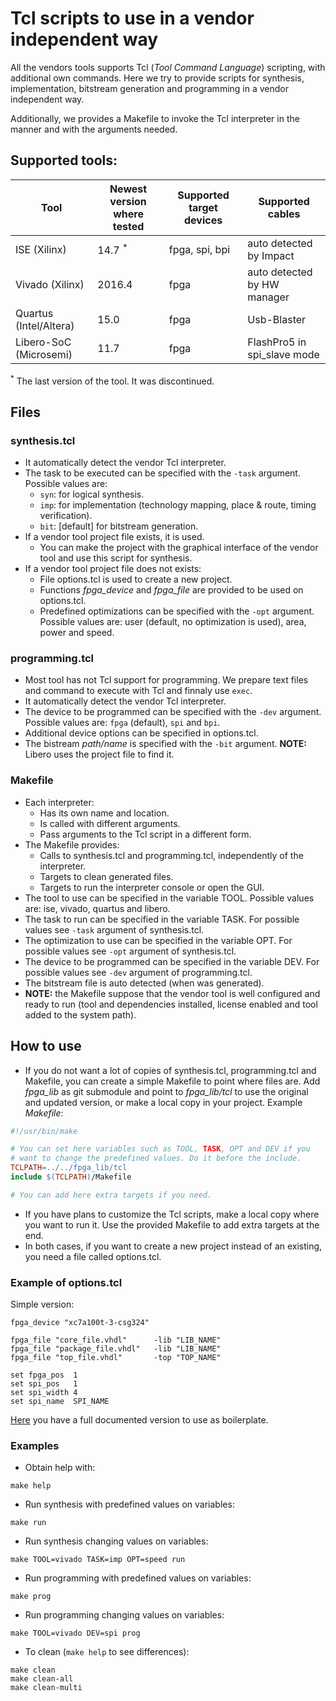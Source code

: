 # Tcl scripts to use in a vendor independent way

All the vendors tools supports Tcl (*Tool Command Language*) scripting, with additional own commands.
Here we try to provide scripts for synthesis, implementation, bitstream generation and programming
in a vendor independent way.

Additionally, we provides a Makefile to invoke the Tcl interpreter in the manner and with the
arguments needed.

## Supported tools:

| Tool                   | Newest version where tested | Supported target devices | Supported cables            |
|------------------------|-----------------------------|--------------------------|-----------------------------|
| ISE (Xilinx)           | 14.7 <sup>*</sup>           | fpga, spi, bpi           | auto detected by Impact     |
| Vivado (Xilinx)        | 2016.4                      | fpga                     | auto detected by HW manager |
| Quartus (Intel/Altera) | 15.0                        | fpga                     | Usb-Blaster                 |
| Libero-SoC (Microsemi) | 11.7                        | fpga                     | FlashPro5 in spi_slave mode |

<sup>*</sup> The last version of the tool. It was discontinued.

## Files

### synthesis.tcl

* It automatically detect the vendor Tcl interpreter.
* The task to be executed can be specified with the `-task` argument. Possible values are:
  * `syn`: for logical synthesis.
  * `imp`: for implementation (technology mapping, place & route, timing verification).
  * `bit`: [default] for bitstream generation.
* If a vendor tool project file exists, it is used.
  * You can make the project with the graphical interface of the vendor tool and use this script for synthesis.
* If a vendor tool project file does not exists:
  * File options.tcl is used to create a new project.
  * Functions *fpga_device* and *fpga_file* are provided to be used on options.tcl.
  * Predefined optimizations can be specified with the `-opt` argument.
    Possible values are: user (default, no optimization is used), area, power and speed.

### programming.tcl

* Most tool has not Tcl support for programming. We prepare text files and command to execute
  with Tcl and finnaly use `exec`.
* It automatically detect the vendor Tcl interpreter.
* The device to be programmed can be specified with the `-dev` argument. Possible values are:
  `fpga` (default), `spi` and `bpi`.
* Additional device options can be specified in options.tcl.
* The bistream *path/name* is specified with the `-bit` argument. **NOTE:** Libero uses the project file to find it.

### Makefile

* Each interpreter:
  * Has its own name and location.
  * Is called with different arguments.
  * Pass arguments to the Tcl script in a different form.
* The Makefile provides:
  * Calls to synthesis.tcl and programming.tcl, independently of the interpreter.
  * Targets to clean generated files.
  * Targets to run the interpreter console or open the GUI.
* The tool to use can be specified in the variable TOOL.
  Possible values are: ise, vivado, quartus and libero.
* The task to run can be specified in the variable TASK.
  For possible values see `-task` argument of synthesis.tcl.
* The optimization to use can be specified in the variable OPT.
  For possible values see `-opt` argument of synthesis.tcl.
* The device to be programmed can be specified in the variable DEV.
  For possible values see `-dev` argument of programming.tcl.
* The bitstream file is auto detected (when was generated).
* **NOTE:** the Makefile suppose that the vendor tool is well configured and ready to run
  (tool and dependencies installed, license enabled and tool added to the system path).

## How to use

* If you do not want a lot of copies of synthesis.tcl, programming.tcl and Makefile, you can create
  a simple Makefile to point where files are.
  Add *fpga_lib* as git submodule and point to *fpga_lib/tcl* to use the original and updated
  version, or make a local copy in your project. Example *Makefile*:
```Makefile
#!/usr/bin/make

# You can set here variables such as TOOL, TASK, OPT and DEV if you
# want to change the predefined values. Do it before the include.
TCLPATH=../../fpga_lib/tcl
include $(TCLPATH)/Makefile

# You can add here extra targets if you need.
```
* If you have plans to customize the Tcl scripts, make a local copy where you want to run it.
  Use the provided Makefile to add extra targets at the end.
* In both cases, if you want to create a new project instead of an existing, you need a file
  called options.tcl.

### Example of options.tcl

Simple version:
```
fpga_device "xc7a100t-3-csg324"

fpga_file "core_file.vhdl"      -lib "LIB_NAME"
fpga_file "package_file.vhdl"   -lib "LIB_NAME"
fpga_file "top_file.vhdl"       -top "TOP_NAME"

set fpga_pos  1
set spi_pos   1
set spi_width 4
set spi_name  SPI_NAME
```

[Here](test/options.tcl) you have a full documented version to use as boilerplate.

### Examples

* Obtain help with:
```
make help
```
* Run synthesis with predefined values on variables:
```
make run
```
* Run synthesis changing values on variables:
```
make TOOL=vivado TASK=imp OPT=speed run
```
* Run programming with predefined values on variables:
```
make prog
```
* Run programming changing values on variables:
```
make TOOL=vivado DEV=spi prog
```
* To clean (```make help``` to see differences):
```
make clean
make clean-all
make clean-multi
```
